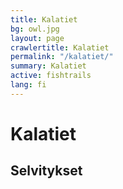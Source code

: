 ```yaml
---
title: Kalatiet
bg: owl.jpg
layout: page
crawlertitle: Kalatiet
permalink: "/kalatiet/"
summary: Kalatiet
active: fishtrails
lang: fi
---
```


# Kalatiet

## Selvitykset